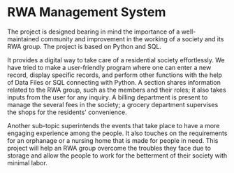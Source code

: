 # RWA Management System

The project is designed bearing in mind the importance of a well-maintained community and improvement in the working of a society and its RWA group. The project is based on Python and SQL.

It provides a digital way to take care of a residential society effortlessly. We have tried to make a user-friendly program where one can enter a new record, display specific records, and perform other functions with the help of Data Files or SQL connecting with Python. A section shares information related to the RWA group, such as the members and their roles; it also takes inputs from the user for any inquiry. A billing department is present to manage the several fees in the society; a grocery department supervises the shops for the residents' convenience. 

Another sub-topic superintends the events that take place to have a more engaging experience among the people. It also touches on the requirements for an orphanage or a nursing home that is made for people in need. This project will help an RWA group overcome the troubles they face due to storage and allow the people to work for the betterment of their society with minimal labor.
